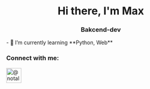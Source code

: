 <h1 align="center">Hi there, I'm Max </h1>
<h3 align="center">Bakcend-dev</h3>
- 🌱 I’m currently learning **Python, Web**

### Connect with me:
<p align="left">
<a href="https://t.me/notaloqi" target="_blank"><img align="center" src="https://raw.githubusercontent.com/daniilshat/daniilshat/2d7eafe5250314b3d422c86b35de062e0f1f5178/icons/Telegram.svg" alt="@notaloqi" height="40" width="40" /></a>
</p>
